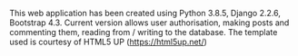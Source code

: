 This web application has been created using Python 3.8.5, Django 2.2.6, Bootstrap 4.3. Current version allows user authorisation, making posts and commenting them, reading from / writing to the database.
The template used is courtesy of HTML5 UP (https://html5up.net/)
